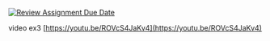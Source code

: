 [![Review Assignment Due Date](https://classroom.github.com/assets/deadline-readme-button-22041afd0340ce965d47ae6ef1cefeee28c7c493a6346c4f15d667ab976d596c.svg)](https://classroom.github.com/a/vDrr54Dh)

video ex3 [https://youtu.be/ROVcS4JaKv4](https://youtu.be/ROVcS4JaKv4)
